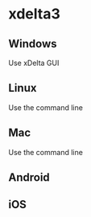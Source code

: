 # xdelta3

## Windows
Use xDelta GUI

## Linux
Use the command line

## Mac
Use the command line

## Android


## iOS
